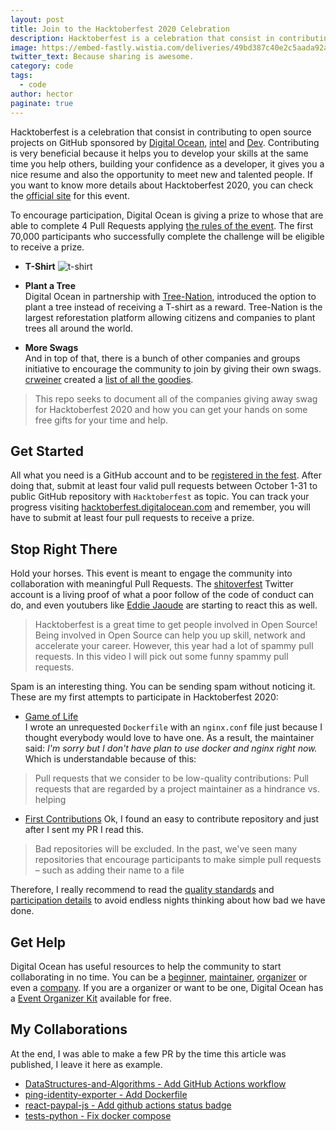 ```yaml
---
layout: post
title: Join to the Hacktoberfest 2020 Celebration
description: Hacktoberfest is a celebration that consist in contributing to open source projects on GitHub sponsored by Digital Ocean, intel and Dev.
image: https://embed-fastly.wistia.com/deliveries/49bd387c40e2c5aada92abdf973bc46d.jpg
twitter_text: Because sharing is awesome.
category: code
tags:
  - code
author: hector
paginate: true
---
```


Hacktoberfest is a celebration that consist in contributing to open source projects on GitHub sponsored by [Digital Ocean](https://www.digitalocean.com/), [intel](https://www.intel.in) and [Dev](https://dev.to/). Contributing is very beneficial because it helps you to develop your skills at the same time you help others, building your confidence as a developer, it gives you a nice resume and also the opportunity to meet new and talented people. If you want to know more details about Hacktoberfest 2020, you can check the [official site](https://hacktoberfest.digitalocean.com/details) for this event.

To encourage participation, Digital Ocean is giving a prize to whose that are able to complete 4 Pull Requests applying [the rules of the event](https://hacktoberfest.digitalocean.com/#rules). The first 70,000 participants who successfully complete the challenge will be eligible to receive a prize.

- **T-Shirt**
![t-shirt](https://1.bp.blogspot.com/-r-7o06z22gk/X3SsnYSVvOI/AAAAAAAAPzA/G_MtbqpBwZIO42MRNYtkQ-z6hIKKkbtNgCLcBGAsYHQ/w306-h320/dd226561-8d1e-4127-a94a-84849bb09e07.jpg)

- **Plant a Tree**   
Digital Ocean in partnership with [Tree-Nation](https://tree-nation.com/), introduced the option to plant a tree instead of receiving a T-shirt as a reward. Tree-Nation is the largest reforestation platform allowing citizens and companies to plant trees all around the world.

- **More Swags**   
And in top of that, there is a bunch of other companies and groups initiative to encourage the community to join by giving their own swags. [crweiner](https://github.com/crweiner) created a [list of all the goodies](https://hacktoberfestswaglist.com).
> This repo seeks to document all of the companies giving away swag for Hacktoberfest 2020 and how you can get your hands on some free gifts for your time and help.

## Get Started
All what you need is a GitHub account and to be [registered in the fest](https://hacktoberfest.digitalocean.com/login). After doing that, submit at least four valid pull requests between October 1-31 to public GitHub repository with `Hacktoberfest` as topic. You can track your progress visiting [hacktoberfest.digitalocean.com](hacktoberfest.digitalocean.com) and remember, you will have to submit at least four pull requests to receive a prize.

## Stop Right There
Hold your horses. This event is meant to engage the community into collaboration with meaningful Pull Requests. The [shitoverfest](https://twitter.com/shitoberfest) Twitter account is a living proof of what a poor follow of the code of conduct can do, and even youtubers like  [Eddie Jaoude](https://www.youtube.com/watch?v=h5zJAfmTgPI) are starting to react this as well.
> Hacktoberfest is a great time to get people involved in Open Source! Being involved in Open Source can help you up skill, network and accelerate your career. However, this year had a lot of spammy pull requests. In this video I will pick out some funny spammy pull requests.

Spam is an interesting thing. You can be sending spam without noticing it. These are my first attempts to participate in Hacktoberfest 2020:

- [Game of Life](https://github.com/TroyTae/game-of-life/pull/1344)   
I wrote an unrequested `Dockerfile` with an `nginx.conf` file just because I thought everybody would love to have one. As a result, the maintainer said:
*I'm sorry but I don't have plan to use docker and nginx right now.* Which is understandable because of this: 
> Pull requests that we consider to be low-quality contributions: Pull requests that are regarded by a project maintainer as a hindrance vs. helping

- [First Contributions](https://github.com/firstcontributions/first-contributions/pull/33441)
Ok, I found an easy to contribute repository and just after I sent my PR I read this.
> Bad repositories will be excluded. In the past, we've seen many repositories that encourage participants to make simple pull requests – such as adding their name to a file

Therefore, I really recommend to read the [quality standards](https://hacktoberfest.digitalocean.com/details#quality) and [participation details](https://hacktoberfest.digitalocean.com/details#details) to avoid endless nights thinking about how bad we have done.

## Get Help
Digital Ocean has useful resources to help the community to start collaborating in no time. You can be a [beginner](https://hacktoberfest.digitalocean.com/details#beginners), [maintainer](https://hacktoberfest.digitalocean.com/details#maintainers), [organizer](https://hacktoberfest.digitalocean.com/details#organizers) or even a [company](https://hacktoberfest.digitalocean.com/details#companies). If you are a organizer or want to be one, Digital Ocean has a [Event Organizer Kit](https://hacktoberfest.digitalocean.com/eventkit) available for free.

## My Collaborations
At the end, I was able to make a few PR by the time this article was published, I leave it here as example.
- [DataStructures-and-Algorithms - Add GitHub Actions workflow](https://github.com/hacktoberfest2k20/DataStructures-and-Algorithms/pull/188)
- [ping-identity-exporter - Add Dockerfile](https://github.com/mjavier2k/ping-identity-exporter/pull/2)
- [react-paypal-js - Add github actions status badge](https://github.com/paypal/react-paypal-js/pull/39)
- [tests-python - Fix docker compose](https://github.com/JJ/tests-python/pull/5)